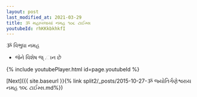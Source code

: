 ```yaml
---
layout: post
last_modified_at: 2021-03-29
title: ૐ મહાબલાયાં નમહ ૧૦૮ ટાઈમ્સ
youtubeId: rhKKkbkhkfI
---
```

 
 
 ૐ વિભુધા નમહ  
 
 -  જેને વિશેષ જ્ .ાન છે 
 
  
 
  
 
 
 
 
 
 


{% include youtubePlayer.html id=page.youtubeId %}
 
[Next]({{ site.baseurl }}{% link  split2/_posts/2015-10-27-ૐ જ્યોતિર્ગણેશ્વરાય નમહ ૧૦૮ ટાઈમ્સ.md%})
 
